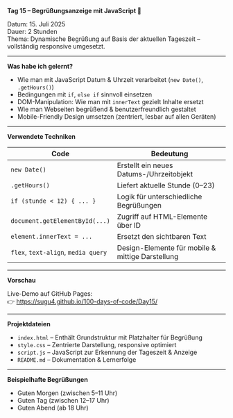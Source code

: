 **Tag 15 – Begrüßungsanzeige mit JavaScript 👋**

Datum: 15. Juli 2025  
Dauer: 2 Stunden  
Thema: Dynamische Begrüßung auf Basis der aktuellen Tageszeit – vollständig responsive umgesetzt.

---

**Was habe ich gelernt?**

- Wie man mit JavaScript Datum & Uhrzeit verarbeitet (`new Date()`, `.getHours()`)
- Bedingungen mit `if`, `else if` sinnvoll einsetzen
- DOM-Manipulation: Wie man mit `innerText` gezielt Inhalte ersetzt
- Wie man Webseiten begrüßend & benutzerfreundlich gestaltet
- Mobile-Friendly Design umsetzen (zentriert, lesbar auf allen Geräten)

---

**Verwendete Techniken**

| Code                            | Bedeutung                                            |
|----------------------------------|-----------------------------------------------------|
| `new Date()`                     | Erstellt ein neues Datums-/Uhrzeitobjekt            |
| `.getHours()`                    | Liefert aktuelle Stunde (0–23)                      |
| `if (stunde < 12) { ... }`       | Logik für unterschiedliche Begrüßungen              |
| `document.getElementById(...)`   | Zugriff auf HTML-Elemente über ID                  |
| `element.innerText = ...`        | Ersetzt den sichtbaren Text                        |
| `flex`, `text-align`, `media query` | Design-Elemente für mobile & mittige Darstellung |

---

**Vorschau**

Live-Demo auf GitHub Pages:  
👉 https://sugu4.github.io/100-days-of-code/Day15/

---

**Projektdateien**

- `index.html` – Enthält Grundstruktur mit Platzhalter für Begrüßung
- `style.css` – Zentrierte Darstellung, responsive optimiert
- `script.js` – JavaScript zur Erkennung der Tageszeit & Anzeige
- `README.md` – Dokumentation & Lernerfolge

---

**Beispielhafte Begrüßungen**

- Guten Morgen (zwischen 5–11 Uhr)  
- Guten Tag (zwischen 12–17 Uhr)  
- Guten Abend (ab 18 Uhr)  
